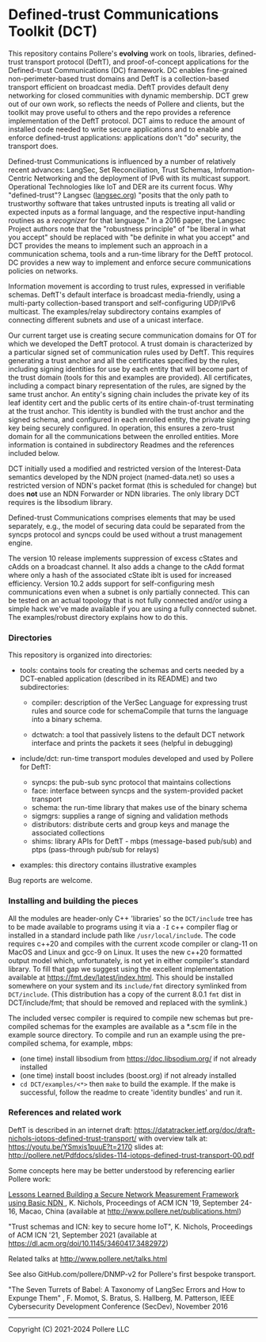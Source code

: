 # Defined-trust Communications Toolkit (DCT)

This repository contains Pollere's **evolving** work on tools, libraries, defined-trust transport protocol (DeftT), and proof-of-concept applications for the Defined-trust Communications (DC) framework. DC enables fine-grained non-perimeter-based trust domains and DeftT is a collection-based transport efficient on broadcast media. DeftT provides default deny networking for closed communities with dynamic membership. DCT grew out of our own work, so reflects the needs of Pollere and clients, but the toolkit may prove useful to others and the repo provides a reference implementation of the DeftT protocol. DCT aims to reduce the amount of installed code needed to write secure applications and to enable and enforce defined-trust applications: applications don't "do" security, the transport does.

Defined-trust Communications is influenced by a number of relatively recent advances: LangSec,  Set Reconciliation, Trust Schemas, Information-Centric Networking and the deployment of IPv6 with its multicast support. Operational Technologies like IoT and DER are its current focus.  Why "defined-trust"? Langsec ([langsec.org]()) "posits that the only path to trustworthy software that takes untrusted inputs is treating all valid or expected inputs as a formal language, and the respective input-handling routines as a *recognizer* for that language." In a 2016 paper, the Langsec Project authors note that the "robustness principle" of "be liberal in what you accept" should be replaced with "be definite in what you accept" and DCT provides the means to implement such an approach in a communication schema, tools and a run-time library for the DeftT protocol. DC provides a new way to implement and enforce secure communications policies on networks.

Information movement is according to trust rules, expressed in verifiable schemas. DeftT's default interface is broadcast media-friendly, using a multi-party collection-based transport and self-configuring UDP/IPv6 multicast. The examples/relay subdirectory contains examples of connecting different subnets and use of a unicast interface. 

Our current target use is creating secure communication domains for OT for which we developed the DeftT protocol. A trust domain is characterized by a particular signed set of communication rules used by DeftT. This requires generating a trust anchor and all the certificates specified by the rules, including signing identities for use by each entity that will become part of the trust domain (tools for this and examples are provided). All certificates, including a compact binary representation of the rules, are signed by the same trust anchor. An entity's signing chain includes the private key of its leaf identity cert and the public certs of its entire chain-of-trust terminating at the trust anchor. This identity is bundled with the trust anchor and the signed schema, and configured in each enrolled entity, the private signing key being securely configured. In operation, this ensures a zero-trust domain for all the communications between the enrolled entities. More information is contained in subdirectory Readmes and the references included below.

DCT initially used a modified and restricted version of the Interest-Data semantics developed by the NDN project (named-data.net) so uses a restricted version of NDN's packet format (this is scheduled for change) but does **not** use an NDN Forwarder or NDN libraries. The only library DCT requires is the libsodium library.

Defined-trust Communications comprises elements that may be used separately, e.g., the model of securing data could be separated from the syncps protocol and syncps could be used without a trust management engine.

The version 10 release implements suppression of excess cStates and cAdds on a broadcast channel. It also adds a change to the cAdd format where only a hash of the associated cState iblt is used for increased efficiency. Version 10.2 adds support for self-configuring mesh communications even when a subnet is only partially connected. This can be tested on an actual topology that is not fully connected and/or using a simple hack we've made available if you are using a fully connected subnet. The examples/robust directory explains how to do this.

### Directories

This repository is organized into directories:

- tools: contains tools for creating the schemas and certs needed by a DCT-enabled application (described in its README) and two subdirectories:
  
  - compiler: description of the VerSec Language for expressing trust rules and source code for schemaCompile that turns the language into a binary schema. 
  
  - dctwatch: a tool that passively listens to the default DCT network interface and prints the packets it sees (helpful in debugging)

- include/dct: run-time transport modules developed and used by Pollere for DeftT:
  
  - syncps: the pub-sub sync protocol that maintains collections 
  - face: interface between syncps and the system-provided packet transport
  - schema: the run-time library that makes use of the binary schema
  - sigmgrs: supplies a range of signing and validation methods
  - distributors: distribute certs and group keys and manage the associated collections
  - shims: library APIs for DeftT - mbps (message-based pub/sub) and ptps (pass-through pub/sub for relays)

- examples: this directory contains illustrative examples

Bug reports are welcome.

### Installing and building the pieces

All the modules are header-only C++ 'libraries' so the `DCT/include` tree has to be made available to programs using it via a `-I` c++ compiler flag or installed in a standard include path like `/usr/local/include`. The code requires c++20 and compiles with the current xcode compiler or clang-11 on MacOS and Linux and gcc-9 on Linux. It uses the new c++20 formatted output model which, unfortunately, is not yet in either compiler's standard library. To fill that gap we suggest using the excellent implementation available at https://fmt.dev/latest/index.html. This should be installed somewhere on your system and its `include/fmt` directory symlinked from `DCT/include`. (This distribution has a copy of the current 8.0.1 `fmt` dist in DCT/include/fmt; that should be removed and replaced with the symlink.) 

The included versec compiler is required to compile new schemas but pre-compiled schemas for the examples are available as a \*.scm file in the example source directory. To compile and run an example using the pre-compiled schema, for example, mbps:

- (one time) install libsodium from https://doc.libsodium.org/ if not already installed
- (one time) install boost includes (boost.org) if not already installed
- `cd DCT/examples/<*>`  then `make` to build the example. If the make is successful, follow the readme to create 'identity bundles' and run it.

### References and related work

DeftT is described in an internet draft: https://datatracker.ietf.org/doc/draft-nichols-iotops-defined-trust-transport/ with overview talk at: https://youtu.be/YSmxis1puuE?t=2170 slides at: http://pollere.net/Pdfdocs/slides-114-iotops-defined-trust-transport-00.pdf

Some concepts here may be better understood by referencing earlier Pollere work: 

[Lessons Learned Building a Secure Network Measurement Framework using Basic NDN ](http://www.pollere.net/Pdfdocs/icn19-p20.pdf), K. Nichols, Proceedings of ACM ICN '19, September 24-16, Macao, China (available at http://www.pollere.net/publications.html)

"Trust schemas and ICN: key to secure home IoT", K. Nichols, Proceedings of ACM ICN '21, September 2021 (available at https://dl.acm.org/doi/10.1145/3460417.3482972)

Related talks at http://www.pollere.net/talks.html

See also GitHub.com/pollere/DNMP-v2 for Pollere's first bespoke transport.

"The Seven Turrets of Babel: A Taxonomy of LangSec Errors and How to Expunge Them" , F. Momot, S. Bratus, S. Hallberg, M. Patterson, IEEE Cybersecurity Development Conference (SecDev), November 2016

---

Copyright (C) 2021-2024 Pollere LLC 
